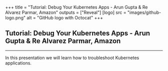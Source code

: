 +++
title = "Tutorial: Debug Your Kubernetes Apps - Arun Gupta & Re Alvarez Parmar, Amazon"
outputs = ["Reveal"]
[logo]
src = "images/github-logo.png"
alt = "GitHub logo with Octocat"
+++

## Tutorial: Debug Your Kubernetes Apps - Arun Gupta & Re Alvarez Parmar, Amazon


---

In this presentation we will learn how to troubleshoot Kubernetes applications. 

